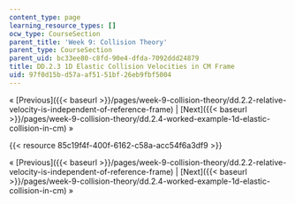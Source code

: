 ```yaml
---
content_type: page
learning_resource_types: []
ocw_type: CourseSection
parent_title: 'Week 9: Collision Theory'
parent_type: CourseSection
parent_uid: bc33ee80-c8fd-90e4-dfda-7092ddd24879
title: DD.2.3 1D Elastic Collision Velocities in CM Frame
uid: 97f0d15b-d57a-af51-51bf-26eb9fbf5004
---
```


« [Previous]({{< baseurl >}}/pages/week-9-collision-theory/dd.2.2-relative-velocity-is-independent-of-reference-frame) | [Next]({{< baseurl >}}/pages/week-9-collision-theory/dd.2.4-worked-example-1d-elastic-collision-in-cm) »

{{< resource 85c19f4f-400f-6162-c58a-acc54f6a3df9 >}}

« [Previous]({{< baseurl >}}/pages/week-9-collision-theory/dd.2.2-relative-velocity-is-independent-of-reference-frame) | [Next]({{< baseurl >}}/pages/week-9-collision-theory/dd.2.4-worked-example-1d-elastic-collision-in-cm) »